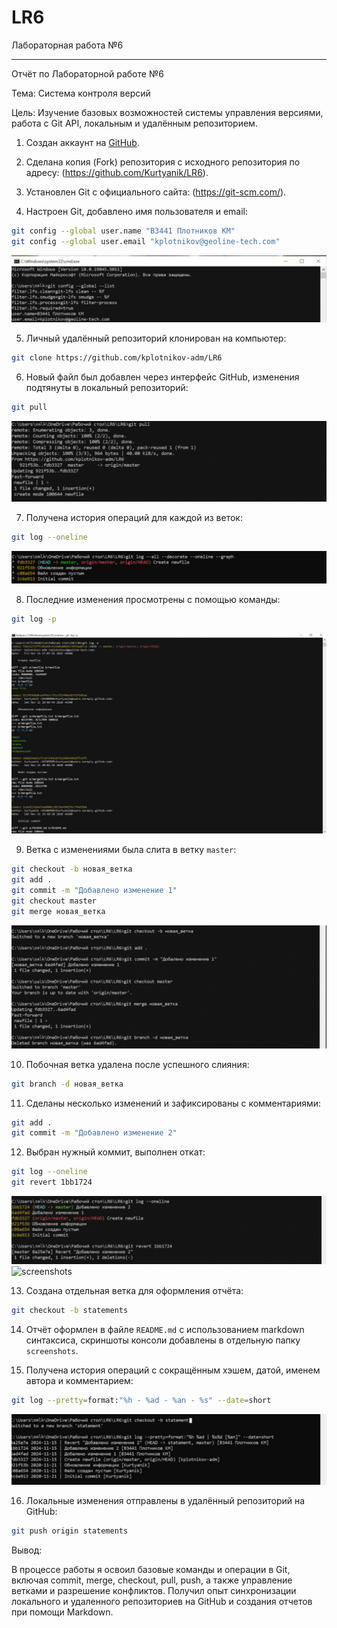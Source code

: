 # LR6
Лабораторная работа №6


---

Отчёт по Лабораторной работе №6 

Тема: Система контроля версий   

Цель: Изучение базовых возможностей системы управления версиями, работа с Git API, локальным и удалённым репозиторием.

 1. Создан аккаунт на [GitHub](https://github.com/).

 2. Сделана копия (Fork) репозитория с исходного репозитория по адресу: (https://github.com/Kurtyanik/LR6).

 3. Установлен Git с официального сайта: (https://git-scm.com/).
  
 4. Настроен Git, добавлено имя пользователя и email:
  ```bash
  git config --global user.name "В3441 Плотников КМ"
  git config --global user.email "kplotnikov@geoline-tech.com"
  ```
![screenshots](screenshots/1.png)

 5. Личный удалённый репозиторий клонирован на компьютер:
  ```bash
  git clone https://github.com/kplotnikov-adm/LR6
  ```

 6. Новый файл был добавлен через интерфейс GitHub, изменения подтянуты в локальный репозиторий: 
  ```bash
  git pull
  ```
![screenshots](screenshots/5.png)

 7. Получена история операций для каждой из веток:
  ```bash
  git log --oneline
  ```
![screenshots](screenshots/2.png)

 8. Последние изменения просмотрены с помощью команды:
  ```bash
  git log -p 
  ```
![screenshots](screenshots/3.png)

 9. Ветка с изменениями была слита в ветку `master`:
  ```bash
  git checkout -b новая_ветка
  git add .
  git commit -m "Добавлено изменение 1"
  git checkout master
  git merge новая_ветка
  ```
![screenshots](screenshots/8.png)

 10. Побочная ветка удалена после успешного слияния:
  ```bash
  git branch -d новая_ветка
  ```

 11. Сделаны несколько изменений и зафиксированы с комментариями:
  ```bash
  git add .
  git commit -m "Добавлено изменение 2"
  ```

 12. Выбран нужный коммит, выполнен откат:
  ```bash
  git log --oneline
  git revert 1bb1724
  ```
![screenshots](screenshots/4.png)
![screenshots](screenshots/6.png)

 13. Создана отдельная ветка для оформления отчёта:
  ```bash
  git checkout -b statements
  ```

 14. Отчёт оформлен в файле `README.md` с использованием markdown синтаксиса, cкриншоты консоли добавлены в отдельную папку `screenshots`.

 15. Получена история операций с сокращённым хэшем, датой, именем автора и комментарием:
  ```bash
  git log --pretty=format:"%h - %ad - %an - %s" --date=short
  ```
![screenshots](screenshots/7.png)

 16. Локальные изменения отправлены в удалённый репозиторий на GitHub:
  ```bash
  git push origin statements
  ```

Вывод:

В процессе работы я освоил базовые команды и операции в Git, включая commit, merge, checkout, pull, push, а также управление ветками и разрешение конфликтов. Получил опыт синхронизации локального и удаленного репозиториев на GitHub и создания отчетов при помощи Markdown.